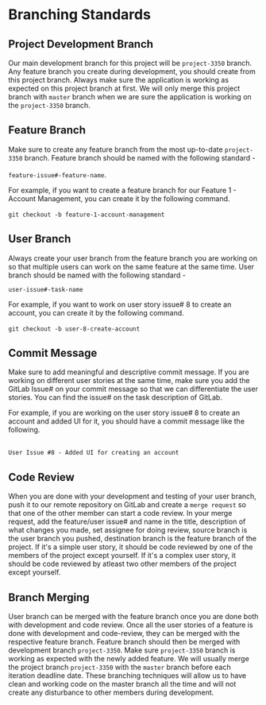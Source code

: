 # Branching Standards

## Project Development Branch
Our main development branch for this project will be `project-3350` branch. Any feature branch you create during development, you should create from this project branch. Always make sure the application is working as expected on this project branch at first. We will only merge this project branch with `master` branch when we are sure the application is working on the `project-3350` branch.

## Feature Branch
Make sure to create any feature branch from the most up-to-date `project-3350` branch. Feature branch should be named with the following standard - <br><br> `feature-issue#-feature-name`. <br>

For example, if you want to create a feature branch for our Feature 1 - Account Management, you can create it by the following command. <br><br>
`git checkout -b feature-1-account-management`


## User Branch
Always create your user branch from the feature branch you are working on so that multiple users can work on the same feature at the same time. User branch should be named with the following standard - <br>

`user-issue#-task-name`

For example, if you want to work on user story issue# 8 to create an account, you can create it by the following command. <br><br>
`git checkout -b user-8-create-account`

## Commit Message 
Make sure to add meaningful and descriptive commit message. If you are working on different user stories at the same time, make sure you add the GitLab Issue# on your commit message so that we can differentiate the user stories. You can find the issue# on the task description of GitLab.

For example, if you are working on the user story issue# 8 to create an account and added UI for it, you should have a commit message like the following.  <br><br>

`User Issue #8 - Added UI for creating an account`

## Code Review 
When you are done with your development and testing of your user branch, push it to our remote repository on GitLab and create a `merge request` so that one of the other member can start a code review. In your merge request, add the feature/user issue# and name in the title, description of what changes you made, set assignee for doing review, source branch is the user branch you pushed, destination branch is the feature branch of the project. If it's a simple user story, it should be code reviewed by one of the members of the project except yourself. If it's a complex user story, it should be code reviewed by atleast two other members of the project except yourself. 

## Branch Merging
User branch can be merged with the feature branch once you are done both with development and code review. Once all the user stories of a feature is done with development and code-review, they can be merged with the respective feature branch. Feature branch should then be merged with development branch `project-3350`. Make sure `project-3350` branch is working as expected with the newly added feature. We will usually merge the project branch `project-3350` with the `master` branch before each iteration deadline date. These branching techniques will allow us to have clean and working code on the master branch all the time and will not create any disturbance to other members during development.